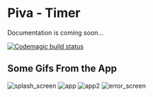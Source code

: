 # Piva - Timer
Documentation is coming soon...

[![Codemagic build status](https://api.codemagic.io/apps/6252bf270f76ba1786d959b5/6252bf270f76ba1786d959b4/status_badge.svg)](https://codemagic.io/apps/6252bf270f76ba1786d959b5/6252bf270f76ba1786d959b4/latest_build)

## Some Gifs From the App
![splash_screen](https://user-images.githubusercontent.com/67283777/163138078-1cd38782-815b-46de-a792-ba01fcbda1e1.gif)
![app](https://user-images.githubusercontent.com/67283777/163138084-95cbe201-e2c3-443e-a872-3fdba07d3681.gif)
![app2](https://user-images.githubusercontent.com/67283777/163138087-81b705fd-aa20-435c-ab26-60c97f80a48b.gif)
![error_screen](https://user-images.githubusercontent.com/67283777/163138090-b9817ddb-a858-428a-a25d-b5759faace4c.gif)
